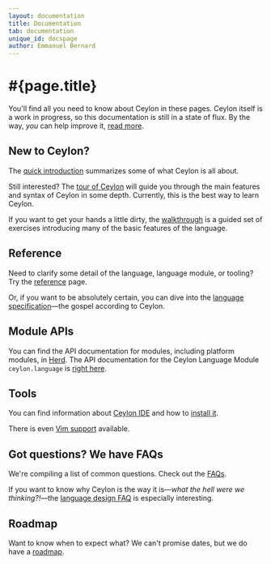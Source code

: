 ```yaml
---
layout: documentation
title: Documentation
tab: documentation
unique_id: docspage
author: Emmanuel Bernard
---
```


# #{page.title}

You'll find all you need to know about Ceylon in these pages. Ceylon itself 
is a work in progress, so this documentation is still in a state of flux. By 
the way, _you_ can help improve it, [read more](/code/website).

## New to Ceylon?

The [quick introduction](introduction) summarizes some of what Ceylon is all 
about.

Still interested? The [tour of Ceylon](tour) will guide you through the main 
features and syntax of Ceylon in some depth. Currently, this is the best way 
to learn Ceylon.

If you want to get your hands a little dirty, the [walkthrough](walkthrough) 
is a guided set of exercises introducing many of the basic features of the 
language.

## Reference

Need to clarify some detail of the language, language module, or tooling? 
Try the [reference](reference) page.

Or, if you want to be absolutely certain, you can dive into the 
[language specification](spec)&mdash;the gospel according to Ceylon.

## Module APIs

You can find the API documentation for modules, including platform modules, 
in [Herd](http://modules.ceylon-lang.org/). The API documentation for the 
Ceylon Language Module `ceylon.language` is 
[right here](#{site.urls.apidoc_current}/index.html).

## Tools

You can find information about [Ceylon IDE](ide) and how to 
[install it](ide/install).

There is even [Vim support](resources/vim) available.

## Got questions? We have FAQs

We're compiling a list of common questions. Check out the [FAQs](faq). 

If you want to know why Ceylon is the way it is&mdash;_what the hell were we 
thinking?!_&mdash;the [language design FAQ](faq/language-design) is especially 
interesting.

## Roadmap

Want to know when to expect what? We can't promise dates, but we do have a 
[roadmap](roadmap).
